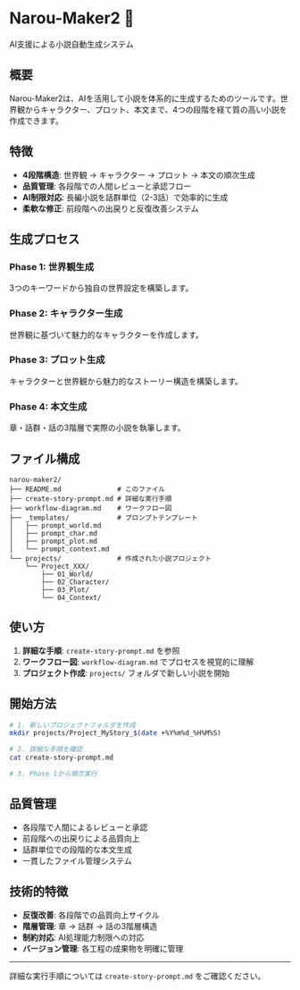 # Narou-Maker2 📝

AI支援による小説自動生成システム

## 概要

Narou-Maker2は、AIを活用して小説を体系的に生成するためのツールです。世界観からキャラクター、プロット、本文まで、4つの段階を経て質の高い小説を作成できます。

## 特徴

- **4段階構造**: 世界観 → キャラクター → プロット → 本文の順次生成
- **品質管理**: 各段階での人間レビューと承認フロー
- **AI制限対応**: 長編小説を話群単位（2-3話）で効率的に生成
- **柔軟な修正**: 前段階への出戻りと反復改善システム

## 生成プロセス

### Phase 1: 世界観生成
3つのキーワードから独自の世界設定を構築します。

### Phase 2: キャラクター生成
世界観に基づいて魅力的なキャラクターを作成します。

### Phase 3: プロット生成
キャラクターと世界観から魅力的なストーリー構造を構築します。

### Phase 4: 本文生成
章・話群・話の3階層で実際の小説を執筆します。

## ファイル構成

```
narou-maker2/
├── README.md              # このファイル
├── create-story-prompt.md # 詳細な実行手順
├── workflow-diagram.md    # ワークフロー図
├── _templates/            # プロンプトテンプレート
│   ├── prompt_world.md
│   ├── prompt_char.md
│   ├── prompt_plot.md
│   └── prompt_context.md
└── projects/              # 作成された小説プロジェクト
    └── Project_XXX/
        ├── 01_World/
        ├── 02_Character/
        ├── 03_Plot/
        └── 04_Context/
```

## 使い方

1. **詳細な手順**: `create-story-prompt.md` を参照
2. **ワークフロー図**: `workflow-diagram.md` でプロセスを視覚的に理解
3. **プロジェクト作成**: `projects/` フォルダで新しい小説を開始

## 開始方法

```bash
# 1. 新しいプロジェクトフォルダを作成
mkdir projects/Project_MyStory_$(date +%Y%m%d_%H%M%S)

# 2. 詳細な手順を確認
cat create-story-prompt.md

# 3. Phase 1から順次実行
```

## 品質管理

- 各段階で人間によるレビューと承認
- 前段階への出戻りによる品質向上
- 話群単位での段階的な本文生成
- 一貫したファイル管理システム

## 技術的特徴

- **反復改善**: 各段階での品質向上サイクル
- **階層管理**: 章 → 話群 → 話の3階層構造
- **制約対応**: AI処理能力制限への対応
- **バージョン管理**: 各工程の成果物を明確に管理

---

詳細な実行手順については `create-story-prompt.md` をご確認ください。